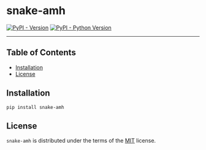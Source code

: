 # snake-amh

[![PyPI - Version](https://img.shields.io/pypi/v/snake-amh.svg)](https://pypi.org/project/snake-amh)
[![PyPI - Python Version](https://img.shields.io/pypi/pyversions/snake-amh.svg)](https://pypi.org/project/snake-amh)

-----

## Table of Contents

- [Installation](#installation)
- [License](#license)

## Installation

```console
pip install snake-amh
```

## License

`snake-amh` is distributed under the terms of the [MIT](https://spdx.org/licenses/MIT.html) license.
